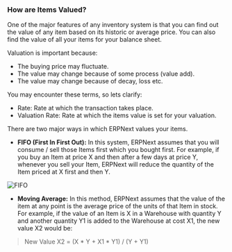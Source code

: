 ### How are Items Valued?

One of the major features of any inventory system is that you can find out the
value of any item based on its historic or average price. You can also find
the value of all your items for your balance sheet.

Valuation is important because:

  * The buying price may fluctuate.
  * The value may change because of some process (value add).
  * The value may change because of decay, loss etc.

You may encounter these terms, so lets clarify:

  * Rate: Rate at which the transaction takes place.
  * Valuation Rate: Rate at which the items value is set for your valuation.

There are two major ways in which ERPNext values your items.

  * **FIFO (First In First Out):** In this system, ERPNext assumes that you will consume / sell those Items first which you bought first. For example, if you buy an Item at price X and then after a few days at price Y, whenever you sell your Item, ERPNext will reduce the quantity of the Item priced at X first and then Y.

![FIFO](assets/frappe_io/images/erpnext/fifo.png)

  * **Moving Average:** In this method, ERPNext assumes that the value of the item at any point is the average price of the units of that Item in stock. For example, if the value of an Item is X in a Warehouse with quantity Y and another quantity Y1 is added to the Warehouse at cost X1, the new value X2 would be:

> New Value X2 = (X * Y + X1 * Y1) / (Y + Y1)

